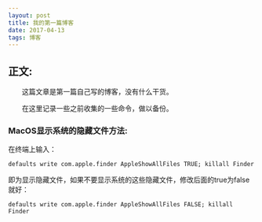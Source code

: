 ```yaml
---
layout: post
title: 我的第一篇博客
date: 2017-04-13
tags: 博客   
---
```


## 正文:
　　这篇文章是第一篇自己写的博客，没有什么干货。

　　在这里记录一些之前收集的一些命令，做以备份。
### MacOS显示系统的隐藏文件方法:
在终端上输入：


    defaults write com.apple.finder AppleShowAllFiles TRUE; killall Finder


即为显示隐藏文件，如果不要显示系统的这些隐藏文件，修改后面的true为false就好：


    defaults write com.apple.finder AppleShowAllFiles FALSE; killall Finder


